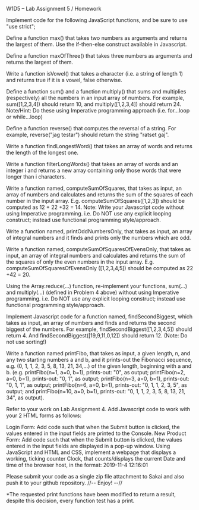 W1D5 – Lab Assignment 5 / Homework

Implement code for the following JavaScript functions, and be sure to use "use strict";

Define a function max() that takes two numbers as arguments and returns the largest of them. Use the if-then-else construct available in Javascript.

Define a function maxOfThree() that takes three numbers as arguments and returns the largest of them.

Write a function isVowel() that takes a character (i.e. a string of length 1) and returns true if it is a vowel, false otherwise.

Define a function sum() and a function multiply() that sums and multiplies (respectively) all the numbers in an input array of numbers. For example, sum([1,2,3,4]) should return 10, and multiply([1,2,3,4]) should return 24. Note/Hint: Do these using Imperative programming approach (i.e. for…loop or while…loop)

Define a function reverse() that computes the reversal of a string. For example, reverse("jag testar") should return the string "ratset gaj".

Write a function findLongestWord() that takes an array of words and returns the length of the longest one.

Write a function filterLongWords() that takes an array of words and an integer i and returns a new array containing only those words that were longer than i characters.

Write a function named, computeSumOfSquares, that takes as input, an array of numbers and calculates and returns the sum of the squares of each number in the input array. E.g. computeSumOfSquares([1,2,3]) should be computed as 12 + 22 +32 = 14. Note: Write your Javascript code without using Imperative programming. i.e. Do NOT use any explicit looping construct; instead use functional programming style/approach.

Write a function named, printOddNumbersOnly, that takes as input, an array of integral numbers and it finds and prints only the numbers which are odd.

Write a function named, computeSumOfSquaresOfEvensOnly, that takes as input, an array of integral numbers and calculates and returns the sum of the squares of only the even numbers in the input array. E.g. computeSumOfSquaresOfEvensOnly ([1,2,3,4,5]) should be computed as 22 +42 = 20.

Using the Array.reduce(…) function, re-implement your functions, sum(…) and multiply(…) (defined in Problem 4 above) without using Imperative programming. i.e. Do NOT use any explicit looping construct; instead use functional programming style/approach. 

Implement Javascript code for a function named, findSecondBiggest, which takes as input, an array of numbers and finds and returns the second biggest of the numbers. For example, findSecondBiggest([1,2,3,4,5]) should return 4. And findSecondBiggest([19,9,11,0,12]) should return 12. (Note: Do not use sorting!)

Write a function named printFibo, that takes as input, a given length, n, and any two starting numbers a and b, and it prints-out the Fibonacci sequence, e.g. (0, 1, 1, 2, 3, 5, 8, 13, 21, 34,…) of the given length, beginning with a and b. (e.g. printFibo(n=1, a=0, b=1), prints-out: "0", as output; printFibo(n=2, a=0, b=1), prints-out: "0, 1", as output; printFibo(n=3, a=0, b=1), prints-out: "0, 1, 1", as output; printFibo(n=6, a=0, b=1), prints-out: "0, 1, 1, 2, 3, 5", as output; and printFibo(n=10, a=0, b=1), prints-out: "0, 1, 1, 2, 3, 5, 8, 13, 21, 34", as output).

Refer to your work on Lab Assignment 4. Add Javascript code to work with your 2 HTML forms as follows:

Login Form: Add code such that when the Submit button is clicked, the values entered in the input fields are printed to the Console.
New Product Form: Add code such that when the Submit button is clicked, the values entered in the input fields are displayed in a pop-up window.
Using JavaScript and HTML and CSS, implement a webpage that displays a working, ticking counter Clock, that counts/displays the current Date and time of the browser host, in the format: 2019-11-4 12:16:01  

Please submit your code as a single zip file attachment to Sakai and also push it to your github repository.
//-- Enjoy! --//

*The requested print functions have been modified to return a result, despite this decision, every function test has a print.